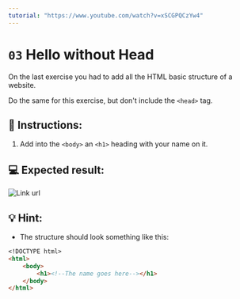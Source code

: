 ```yaml
---
tutorial: "https://www.youtube.com/watch?v=xSCGPQCzYw4"
---
```


# `03` Hello without Head

On the last exercise you had to add all the HTML basic structure of a website.

Do the same for this exercise, but don't include the `<head>` tag.

## 📝 Instructions:

1. Add into the `<body>` an `<h1>` heading with your name on it.

## 💻 Expected result:

![Link url](../../.learn/assets/03-hello-without-head.png?raw=true)

## 💡 Hint:

+ The structure should look something like this:

```md
<!DOCTYPE html>
<html>
	<body>
		<h1><!--The name goes here--></h1>
	</body>
</html>
```